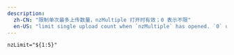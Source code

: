 ```yaml
---
description:
  zh-CN: "限制单次最多上传数量，nzMultiple 打开时有效；0 表示不限"
  en-US: "limit single upload count when `nzMultiple` has opened. `0` unlimited"
---
```


```html
nzLimit="${1:5}"
```
